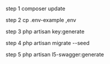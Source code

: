 step 1
composer update

step 2
cp .env-example ,env

step 3
php artisan key:generate

step 4 
php artisan migrate --seed

step 5
php artisan l5-swagger:generate